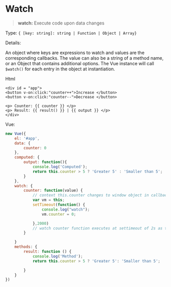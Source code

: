 # Watch

> **watch:** Execute code upon data changes

Type: `{ [key: string]: string | Function | Object | Array}`

Details:

An object where keys are expressions to watch and values are the corresponding callbacks. The value can also be a string of a method name, or an Object that contains additional options. The Vue instance will call `$watch()` for each entry in the object at instantiation.

Html

```markup
<div id = "app">
<button v-on:click:"counter++">Increase </button>
<button v-on:click:"counter--">Decrease </button>

<p> Counter: {{ counter }} </p>
<p> Result: {{ result() }} | {{ output }} </p>
</div>
```

Vue:

```javascript
new Vue({
    el: '#app',
    data: {
        counter: 0
    },
    computed: {
        output: function(){
            console.log('Computed');
            return this.counter > 5 ? 'Greater 5' : 'Smaller than 5';
        }
    },
    watch: {
        counter: function(value) {
            // context this.counter changes to window object in callback function below, so assiging to variable
            var vm = this;
            setTimeout(function() {
                console.log("watch");
                vm.counter = 0;

            },2000)
            // watch counter function executes at settimeout of 2s as the data value changes and assigns or clear the changed value to 0
        }

    }
    methods: {
        result: function () {
            console.log('Method');
            return this.counter > 5 ? 'Greater 5': 'Smaller than 5';

        }
    }
})
```

